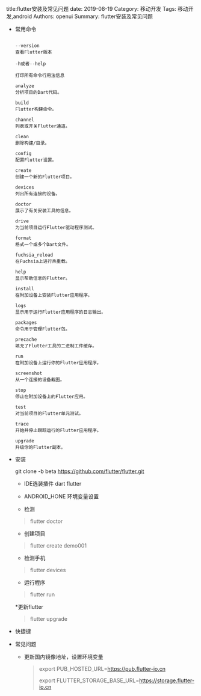 title:flutter安装及常见问题
date: 2019-08-19
Category: 移动开发
Tags: 移动开发,android
Authors: openui
Summary: flutter安装及常见问题

- 常用命令

  ```
  
  --version
  查看Flutter版本
  
  -h或者--help
  
  打印所有命令行用法信息
  
  analyze
  分析项目的Dart代码。
  
  build
  Flutter构建命令。
  
  channel
  列表或开关Flutter通道。
  
  clean
  删除构建/目录。
  
  config
  配置Flutter设置。
  
  create
  创建一个新的Flutter项目。
  
  devices
  列出所有连接的设备。
  
  doctor
  展示了有关安装工具的信息。
  
  drive
  为当前项目运行Flutter驱动程序测试。
  
  format
  格式一个或多个Dart文件。
  
  fuchsia_reload
  在Fuchsia上进行热重载。
  
  help
  显示帮助信息的Flutter。
  
  install
  在附加设备上安装Flutter应用程序。
  
  logs
  显示用于运行Flutter应用程序的日志输出。
  
  packages
  命令用于管理Flutter包。
  
  precache
  填充了Flutter工具的二进制工件缓存。
  
  run
  在附加设备上运行你的Flutter应用程序。
  
  screenshot
  从一个连接的设备截图。
  
  stop
  停止在附加设备上的Flutter应用。
  
  test
  对当前项目的Flutter单元测试。
  
  trace
  开始并停止跟踪运行的Flutter应用程序。
  
  upgrade
  升级你的Flutter副本。
  ```

- 安装

   git clone -b beta https://github.com/flutter/flutter.git

  * IDE选装插件 dart flutter
  * ANDROID_HONE 环境变量设置

  * 检测
  > flutter doctor

  * 创建项目
  > flutter create demo001

  * 检测手机
  > flutter devices

  * 运行程序
  > flutter run

  *更新flutter
  
  > flutter upgrade


* 快捷键

* 常见问题

  * 更新国内镜像地址，设置环境变量

    > export PUB_HOSTED_URL=https://pub.flutter-io.cn
    >
    > export FLUTTER_STORAGE_BASE_URL=https://storage.flutter-io.cn

